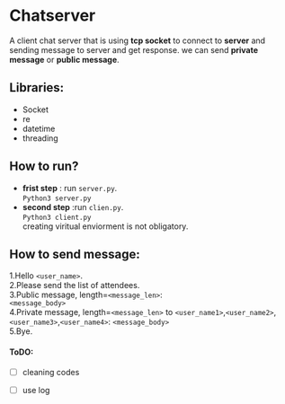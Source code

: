 # Chatserver
A client chat server that is using **tcp socket**  to  connect  to __server__ and sending message to server and get response.
we can send __private message__  or __public message__. 
## Libraries:
- Socket
- re
- datetime
- threading

## How to run?
- **frist step** : run `server.py`.<br>
      ```Python3 server.py```
- **second step** :run `clien.py`.<br>
      ```Python3 client.py```<br>
creating viritual enviorment is not obligatory.

## How to send message:
1.Hello `<user_name>`.<br>
2.Please send the list of attendees. <br>
3.Public message, length=`<message_len>`:<br>
`<message_body>` <br>
4.Private message, length=`<message_len>` to `<user_name1>`,`<user_name2>`,`<user_name3>`,`<user_name4>`:
`<message_body>`<br>
5.Bye.

#### ToDO:
- [ ] cleaning codes
- [ ] use log
   
